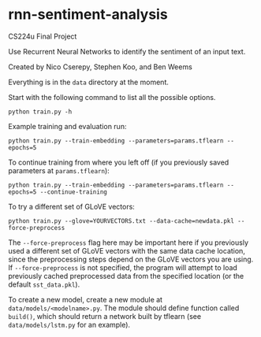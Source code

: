 # rnn-sentiment-analysis
CS224u Final Project

Use Recurrent Neural Networks to identify the sentiment of an input text.

Created by Nico Cserepy, Stephen Koo, and Ben Weems

Everything is in the `data` directory at the moment.

Start with the following command to list all the possible options.

    python train.py -h

Example training and evaluation run:

    python train.py --train-embedding --parameters=params.tflearn --epochs=5

To continue training from where you left off (if you previously saved parameters at `params.tflearn`):

    python train.py --train-embedding --parameters=params.tflearn --epochs=5 --continue-training

To try a different set of GLoVE vectors:

    python train.py --glove=YOURVECTORS.txt --data-cache=newdata.pkl --force-preprocess

The `--force-preprocess` flag here may be important here if you previously used a different set of GLoVE vectors with the same data cache location, since the preprocessing steps depend on the GLoVE vectors you are using. If `--force-preprocess` is not specified, the program will attempt to load previously cached preprocessed data from the specified location (or the default `sst_data.pkl`).

To create a new model, create a new module at `data/models/<modelname>.py`.
The module should define function called `build()`, which should
return a network built by tflearn (see `data/models/lstm.py` for an example).

